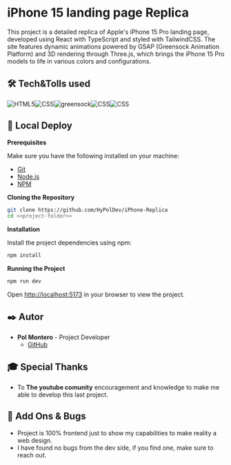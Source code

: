 # iPhone 15 landing page Replica

This project is a detailed replica of Apple's iPhone 15 Pro landing page, developed using React with TypeScript and styled with TailwindCSS. The site features dynamic animations powered by GSAP (Greensock Animation Platform) and 3D rendering through Three.js, which brings the iPhone 15 Pro models to life in various colors and configurations. 
## <a>🛠️ Tech&Tolls used </a>

<img src="https://img.shields.io/badge/React-20232A?style=for-the-badge&logo=react&logoColor=61DAFB" alt="HTML5" /><img src="https://img.shields.io/badge/TypeScript-007ACC?style=for-the-badge&logo=typescript&logoColor=white" alt="CSS" /><img src="https://img.shields.io/badge/-GSAP-black?style=for-the-badge&logoColor=black&logo=greensock&color=88CE02" alt="greensock" /><img src="https://img.shields.io/badge/Three.js-000?style=for-the-badge&logo=threedotjs&logoColor=fff" alt="CSS" /><img src="https://img.shields.io/badge/Tailwind%20CSS-%2338B2AC.svg?style=for-the-badge&logo=tailwind-css&logoColor=white" alt="CSS" />

## <a name="Local Deploy">🤸 Local Deploy</a>

**Prerequisites**

Make sure you have the following installed on your machine:

- [Git](https://git-scm.com/)
- [Node.js](https://nodejs.org/en)
- [NPM](https://www.npmjs.com/) 

**Cloning the Repository**

```bash
git clone https://github.com/HyPolDev/iPhone-Replica
cd <<project-folder>>
```

**Installation**

Install the project dependencies using npm:

```bash
npm install
```

**Running the Project**

```bash
npm run dev
```

Open [http://localhost:5173](http://localhost:5173) in your browser to view the project.

## ✒️ Autor

- **Pol Montero** - Project Developer
  - [GitHub](https://github.com/hypoldev) 

## 🎓 Special Thanks

- To **The youtube comunity** encouragement and knowledge to make me able to develop this last project.

## 📄 Add Ons & Bugs

- Project is 100% frontend just to show my capabilities to make reality a web design.
- I have found no bugs from the dev side, if you find one, make sure to reach out.
